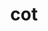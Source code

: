 ---
category: 3-letters
denotation: null
name: cot
reference_link: https://www.etymonline.com/word/cot
root_language: null
root_name: null
title: cot
type: free
word_sums:
- respelling: cot
  sum: 'Cot + '
---